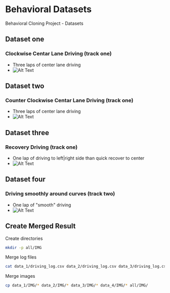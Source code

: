 # Behavioral Datasets

Behavioral Cloning Project - Datasets

## Dataset one

### Clockwise Centar Lane Driving (track one)

* Three laps of center lane driving
* ![Alt Text](examples/test_1.gif)

## Dataset two

### Counter Clockwise Centar Lane Driving (track one)

* Three laps of center lane driving
* ![Alt Text](examples/test_2.gif)

## Dataset three

### Recovery Driving (track one)

* One lap of driving to left|right side than quick recover to center
* ![Alt Text](examples/test_3.gif)

## Dataset four

### Driving smoothly around curves (track two)

* One lap of "smooth" driving
* ![Alt Text](examples/test_4.gif)

## Create Merged Result

Create directories

```sh
mkdir -p all/IMG
```

Merge log files

```sh
cat data_1/driving_log.csv data_2/driving_log.csv data_3/driving_log.csv data_4/driving_log.csv > all/driving_log.csv
```

Merge images

```sh
cp data_1/IMG/* data_2/IMG/* data_3/IMG/* data_4/IMG/* all/IMG/
```
